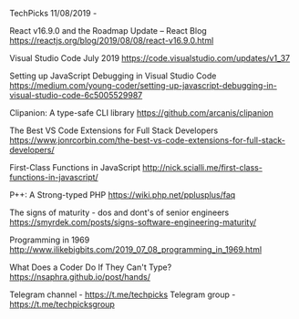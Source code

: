 TechPicks 11/08/2019 -

React v16.9.0 and the Roadmap Update – React Blog
https://reactjs.org/blog/2019/08/08/react-v16.9.0.html

Visual Studio Code July 2019
https://code.visualstudio.com/updates/v1_37

Setting up JavaScript Debugging in Visual Studio Code
https://medium.com/young-coder/setting-up-javascript-debugging-in-visual-studio-code-6c5005529987

Clipanion: A type-safe CLI library
https://github.com/arcanis/clipanion

The Best VS Code Extensions for Full Stack Developers
https://www.jonrcorbin.com/the-best-vs-code-extensions-for-full-stack-developers/

First-Class Functions in JavaScript
http://nick.scialli.me/first-class-functions-in-javascript/

P++: A Strong-typed PHP
https://wiki.php.net/pplusplus/faq

The signs of maturity - dos and dont's of senior engineers
https://smyrdek.com/posts/signs-software-engineering-maturity/

Programming in 1969
http://www.ilikebigbits.com/2019_07_08_programming_in_1969.html

What Does a Coder Do If They Can't Type?
https://nsaphra.github.io/post/hands/

Telegram channel - https://t.me/techpicks
Telegram group - https://t.me/techpicksgroup